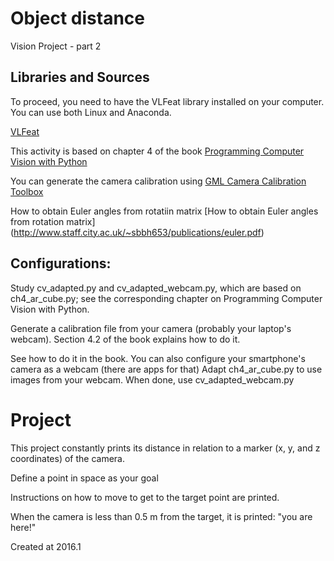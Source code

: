 # Object distance
Vision Project - part 2

## Libraries and Sources
To proceed, you need to have the VLFeat library installed on your computer. You can use both Linux and Anaconda.

[VLFeat](http://www.vlfeat.org/)

This activity is based on chapter 4 of the book [Programming Computer Vision with Python](http://programmingcomputervision.com/)

You can generate the camera calibration using [GML Camera Calibration Toolbox](http://graphics.cs.msu.ru/en/node/909)

How to obtain Euler angles from rotatiin matrix [How to obtain Euler angles from rotation matrix] (http://www.staff.city.ac.uk/~sbbh653/publications/euler.pdf)

## Configurations:
Study cv_adapted.py and cv_adapted_webcam.py, which are based on ch4_ar_cube.py; see the corresponding chapter on Programming Computer Vision with Python.

Generate a calibration file from your camera (probably your laptop's webcam). Section 4.2 of the book explains how to do it.

See how to do it in the book. You can also configure your smartphone's camera as a webcam (there are apps for that)
Adapt ch4_ar_cube.py to use images from your webcam. When done, use cv_adapted_webcam.py

# Project
This project constantly prints its distance in relation to a marker (x, y, and z coordinates) of the camera.

Define a point in space as your goal

Instructions on how to move to get to the target point are printed.

When the camera is less than 0.5 m from the target, it is printed: "you are here!"

Created at 2016.1
